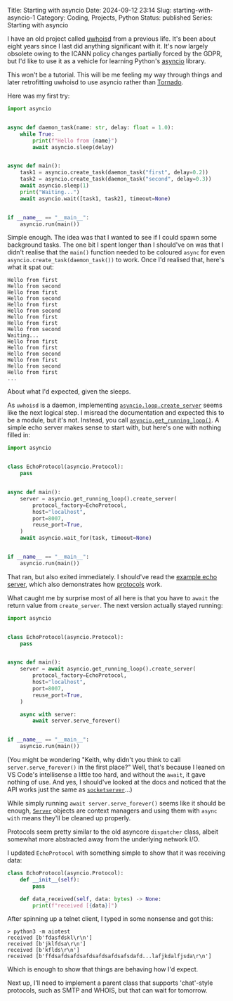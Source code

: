 Title: Starting with asyncio
Date: 2024-09-12 23:14
Slug: starting-with-asyncio-1
Category: Coding, Projects, Python
Status: published
Series: Starting with asyncio

I have an old project called [uwhoisd](https://pypi.org/project/uwhoisd/) from a previous life. It's been about eight years since I last did anything significant with it. It's now largely obsolete owing to the ICANN policy changes partially forced by the GDPR, but I'd like to use it as a vehicle for learning Python's [asyncio](https://docs.python.org/3/library/asyncio.html) library.

This won't be a tutorial. This will be me feeling my way through things and later retrofitting uwhoisd to use asyncio rather than [Tornado](https://www.tornadoweb.org/en/stable/).

Here was my first try:

```python
import asyncio


async def daemon_task(name: str, delay: float = 1.0):
    while True:
        print(f"Hello from {name}")
        await asyncio.sleep(delay)


async def main():
    task1 = asyncio.create_task(daemon_task("first", delay=0.2))
    task2 = asyncio.create_task(daemon_task("second", delay=0.3))
    await asyncio.sleep(1)
    print("Waiting...")
    await asyncio.wait([task1, task2], timeout=None)


if __name__ == "__main__":
    asyncio.run(main())
```

Simple enough. The idea was that I wanted to see if I could spawn some background tasks. The one bit I spent longer than I should've on was that I didn't realise that the `main()` function needed to be coloured `async` for even `asyncio.create_task(daemon_task())` to work. Once I'd realised that, here's what it spat out:

```
Hello from first
Hello from second
Hello from first
Hello from second
Hello from first
Hello from second
Hello from first
Hello from first
Hello from second
Waiting...
Hello from first
Hello from first
Hello from second
Hello from first
Hello from second
Hello from first
...
```

About what I'd expected, given the sleeps.

As `uwhoisd` is a daemon, implementing [`asyncio.loop.create_server`](https://docs.python.org/3/library/asyncio-eventloop.html#asyncio.loop.create_server) seems like the next logical step. I misread the documentation and expected this to be a module, but it's not. Instead, you call [`asyncio.get_running_loop()`](https://docs.python.org/3/library/asyncio-eventloop.html#asyncio.get_running_loop). A simple echo server makes sense to start with, but here's one with nothing filled in:

```python
import asyncio


class EchoProtocol(asyncio.Protocol):
    pass


async def main():
    server = asyncio.get_running_loop().create_server(
        protocol_factory=EchoProtocol,
        host="localhost",
        port=8007,
        reuse_port=True,
    )
    await asyncio.wait_for(task, timeout=None)


if __name__ == "__main__":
    asyncio.run(main())
```

That ran, but also exited immediately. I should've read the [example echo server](https://docs.python.org/3/library/asyncio-protocol.html#tcp-echo-server), which also demonstrates how [protocols](https://docs.python.org/3/library/asyncio-protocol.html#protocols) work.

What caught me by surprise most of all here is that you have to `await` the return value from `create_server`. The next version actually stayed running:

```python
import asyncio


class EchoProtocol(asyncio.Protocol):
    pass


async def main():
    server = await asyncio.get_running_loop().create_server(
        protocol_factory=EchoProtocol,
        host="localhost",
        port=8007,
        reuse_port=True,
    )

    async with server:
        await server.serve_forever()


if __name__ == "__main__":
    asyncio.run(main())
```

(You might be wondering "Keith, why didn't you think to call `server.serve_forever()` in the first place?" Well, that's because I leaned on VS Code's intellisense a little too hard, and without the `await`, it gave nothing of use. And yes, I should've looked at the docs and noticed that the API works just the same as [`socketserver`](https://docs.python.org/3/library/socketserver.html)...)

While simply running `await server.serve_forever()` seems like it should be enough, [`Server`](https://docs.python.org/3/library/asyncio-eventloop.html#asyncio.Server) objects are context managers and using them with `async with` means they'll be cleaned up properly.

Protocols seem pretty similar to the old asyncore `dispatcher` class, albeit somewhat more abstracted away from the underlying network I/O.

I updated `EchoProtocol` with something simple to show that it was receiving data:

```python
class EchoProtocol(asyncio.Protocol):
    def __init__(self):
        pass

    def data_received(self, data: bytes) -> None:
        print(f"received [{data}]")
```

After spinning up a telnet client, I typed in some nonsense and got this:

```console
> python3 -m aiotest
received [b'fdasfdskl\r\n']
received [b'jklfdsa\r\n']
received [b'kflds\r\n']
received [b'ffdsafdsafdsafdsafdsafdsafsdafd...lafjkdalfjsda\r\n']
```

Which is enough to show that things are behaving how I'd expect.

Next up, I'll need to implement a parent class that supports 'chat'-style protocols, such as SMTP and WHOIS, but that can wait for tomorrow.
